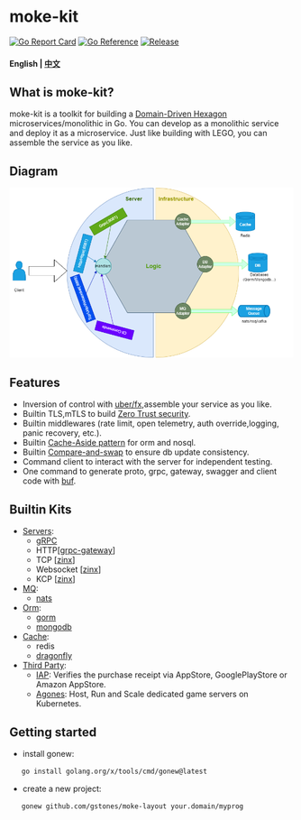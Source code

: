 # moke-kit

[![Go Report Card](https://goreportcard.com/badge/github.com/gstones/moke-kit)](https://goreportcard.com/report/github.com/gstones/moke-kit)
[![Go Reference](https://pkg.go.dev/badge/github.com/GStones/moke-kit.svg)](https://pkg.go.dev/github.com/GStones/moke-kit)
[![Release](https://img.shields.io/github/v/release/gstones/moke-kit.svg?style=flat-square)](https://github.com/GStones/moke-kit)

#### English | [中文](./README_CN.md)

## What is moke-kit?

moke-kit is a toolkit for building a [Domain-Driven Hexagon](https://github.com/Sairyss/domain-driven-hexagon)
microservices/monolithic in Go. You can develop as a monolithic service and deploy it as a microservice.
Just like building with LEGO, you can assemble the service as you like.

## Diagram

![moke-kit](./assets/moke-kit-diagram.drawio.png)

## Features

* Inversion of control with [uber/fx](https://github.com/uber-go/fx),assemble your service as you like.
* Builtin TLS,mTLS to build [Zero Trust security](https://www.wikiwand.com/en/Zero_trust_security_model).
* Builtin middlewares (rate limit, open telemetry, auth override,logging, panic recovery, etc.).
* Builtin [Cache-Aside pattern](https://learn.microsoft.com/en-us/azure/architecture/patterns/cache-aside) for orm and
  nosql.
* Builtin [Compare-and-swap](https://www.wikiwand.com/en/Compare-and-swap) to ensure db update consistency.
* Command client to interact with the server for independent testing.
* One command to generate proto, grpc, gateway, swagger and client code with [buf](https://buf.build/).

## Builtin Kits

* [Servers](https://github.com/GStones/moke-kit/tree/main/server):
    * [gRPC](https://grpc.io/)
    * HTTP[[grpc-gateway](https://github.com/grpc-ecosystem/grpc-gateway)]
    * TCP [[zinx](https://github.com/aceld/zinx)]
    * Websocket [[zinx](https://github.com/aceld/zinx)]
    * KCP [[zinx](https://github.com/aceld/zinx)]
* [MQ](https://github.com/GStones/moke-kit/tree/main/mq):
    * [nats](https://nats.io/)
* [Orm](https://github.com/GStones/moke-kit/tree/main/orm):
    * [gorm](https://gorm.io/)
    * [mongodb](https://github.com/mongodb/mongo-go-driver)
* [Cache](https://github.com/GStones/moke-kit/tree/main/orm/nosql/cache):
    * redis
    * [dragonfly](https://github.com/dragonflydb/dragonfly)
* [Third Party](https://github.com/GStones/moke-kit/tree/main/3rd):
    * [IAP](https://github.com/awa/go-iap): Verifies the purchase receipt via AppStore, GooglePlayStore or Amazon
      AppStore.
    * [Agones](https://agones.dev/site/):  Host, Run and Scale dedicated game servers on Kubernetes.

## Getting started

* install gonew:

 ``` bash 
    go install golang.org/x/tools/cmd/gonew@latest
 ```

* create a new project:

 ``` bash 
    gonew github.com/gstones/moke-layout your.domain/myprog
 ```
